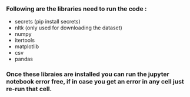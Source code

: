 ﻿### Following are the libraries need to run the code :
- secrets  (pip install secrets)
- nltk (only used for downloading the dataset)
- numpy
- itertools
- matplotlib
- csv
- pandas
### Once these libraies are installed you can run the jupyter notebook error free, if in case you get an error in any cell just re-run that cell.
